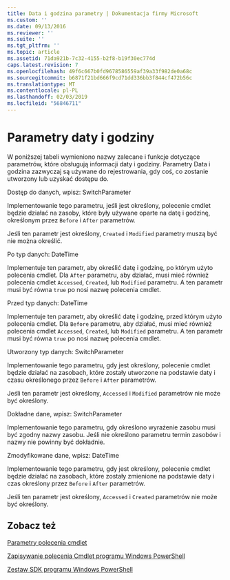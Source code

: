 ```yaml
---
title: Data i godzina parametry | Dokumentacja firmy Microsoft
ms.custom: ''
ms.date: 09/13/2016
ms.reviewer: ''
ms.suite: ''
ms.tgt_pltfrm: ''
ms.topic: article
ms.assetid: 71da921b-7c32-4155-b2f8-b19f30ec774d
caps.latest.revision: 7
ms.openlocfilehash: 49f6c667b0fd9678586559af39a33f982de0a68c
ms.sourcegitcommit: b6871f21bd666f9cd71dd336bb3f844cf472b56c
ms.translationtype: MT
ms.contentlocale: pl-PL
ms.lasthandoff: 02/03/2019
ms.locfileid: "56846711"
---
```

# <a name="date-and-time-parameters"></a>Parametry daty i godziny

W poniższej tabeli wymieniono nazwy zalecane i funkcje dotyczące parametrów, które obsługują informacji daty i godziny. Parametry Data i godzina zazwyczaj są używane do rejestrowania, gdy coś, co zostanie utworzony lub uzyskać dostępu do.

Dostęp do danych, wpisz: SwitchParameter

Implementowanie tego parametru, jeśli jest określony, polecenie cmdlet będzie działać na zasoby, które były używane oparte na datę i godzinę, określonym przez `Before` i `After` parametrów.

Jeśli ten parametr jest określony, `Created` i `Modified` parametry muszą być nie można określić.

Po typ danych: DateTime

Implementuje ten parametr, aby określić datę i godzinę, po którym użyto polecenia cmdlet. Dla `After` parametru, aby działać, musi mieć również polecenia cmdlet `Accessed`, `Created`, lub `Modified` parametru. A ten parametr musi być równa `true` po nosi nazwę polecenia cmdlet.

Przed typ danych: DateTime

Implementuje ten parametr, aby określić datę i godzinę, przed którym użyto polecenia cmdlet. Dla `Before` parametru, aby działać, musi mieć również polecenia cmdlet `Accessed`, `Created`, lub `Modified` parametru. A ten parametr musi być równa `true` po nosi nazwę polecenia cmdlet.

Utworzony typ danych: SwitchParameter

Implementowanie tego parametru, gdy jest określony, polecenie cmdlet będzie działać na zasobach, które zostały utworzone na podstawie daty i czasu określonego przez `Before` i `After` parametrów.

Jeśli ten parametr jest określony, `Accessed` i `Modified` parametrów nie może być określony.

Dokładne dane, wpisz: SwitchParameter

Implementowanie tego parametru, gdy określono wyrażenie zasobu musi być zgodny nazwy zasobu. Jeśli nie określono parametru termin zasobów i nazwy nie powinny być dokładnie.

Zmodyfikowane dane, wpisz: DateTime

Implementowanie tego parametru, gdy jest określony, polecenie cmdlet będzie działać na zasobach, które zostały zmienione na podstawie daty i czas określony przez `Before` i `After` parametrów.

Jeśli ten parametr jest określony, `Accessed` i `Created` parametrów nie może być określony.

## <a name="see-also"></a>Zobacz też

[Parametry polecenia cmdlet](./cmdlet-parameters.md)

[Zapisywanie polecenia Cmdlet programu Windows PowerShell](./writing-a-windows-powershell-cmdlet.md)

[Zestaw SDK programu Windows PowerShell](../windows-powershell-reference.md)
